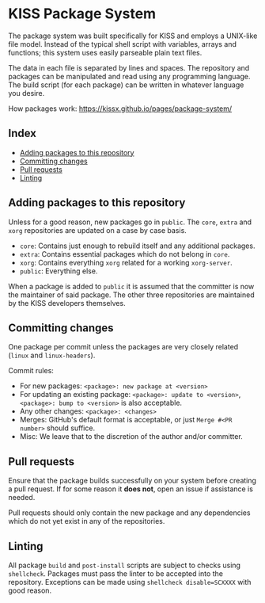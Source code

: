 # KISS Package System

The package system was built specifically for KISS and employs a UNIX-like file model. Instead of the typical shell script with variables, arrays and functions; this system uses easily parseable plain text files.

The data in each file is separated by lines and spaces. The repository and packages can be manipulated and read using any programming language. The build script (for each package) can be written in whatever language you desire.

How packages work: https://kissx.github.io/pages/package-system/


## Index

<!-- vim-markdown-toc GFM -->

* [Adding packages to this repository](#adding-packages-to-this-repository)
* [Committing changes](#committing-changes)
* [Pull requests](#pull-requests)
* [Linting](#linting)

<!-- vim-markdown-toc -->

## Adding packages to this repository

Unless for a good reason, new packages go in `public`. The `core`, `extra` and `xorg` repositories are updated on a case by case basis.

- `core`: Contains just enough to rebuild itself and any additional packages.
- `extra`: Contains essential packages which do not belong in `core`.
- `xorg`: Contains everything `xorg` related for a working `xorg-server`.
- `public`: Everything else.

When a package is added to `public` it is assumed that the committer is now the maintainer of said package. The other three repositories are maintained by the KISS developers themselves.


## Committing changes

One package per commit unless the packages are very closely related (`linux` and `linux-headers`).

Commit rules:

* For new packages: `<package>: new package at <version>`
* For updating an existing package: `<package>: update to <version>`, `<package>: bump to <version>` is also acceptable.
* Any other changes: `<package>: <changes>`
* Merges: GitHub's default format is acceptable, or just `Merge #<PR number>` should suffice.
* Misc: We leave that to the discretion of the author and/or committer.


## Pull requests

Ensure that the package builds successfully on your system before creating a pull request. If for some reason it **does not**, open an issue if assistance is needed.

Pull requests should only contain the new package and any dependencies which do not yet exist in any of the repositories.


## Linting

All package `build` and `post-install` scripts are subject to checks using `shellcheck`. Packages must pass the linter to be accepted into the repository. Exceptions can be made using `shellcheck disable=SCXXXX` with good reason.
